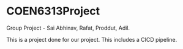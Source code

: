 # COEN6313Project
Group Project - Sai Abhinav, Rafat, Proddut, Adil.

This is a project done for our project. This includes a CICD pipeline.

